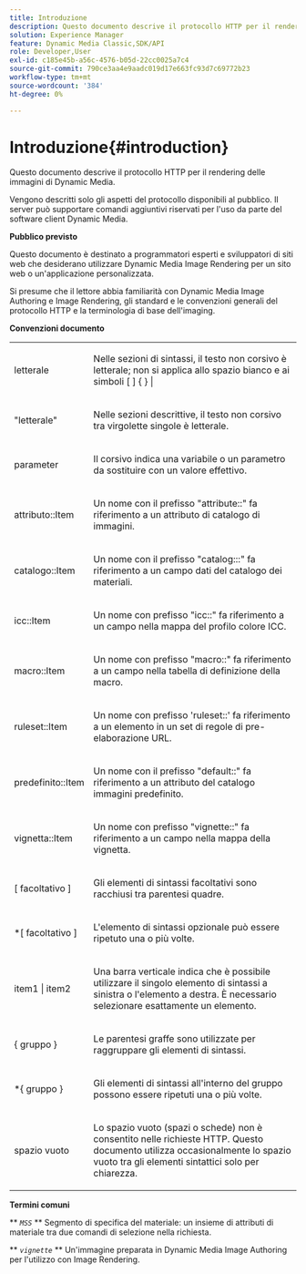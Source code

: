 ```yaml
---
title: Introduzione
description: Questo documento descrive il protocollo HTTP per il rendering delle immagini di Dynamic Media.
solution: Experience Manager
feature: Dynamic Media Classic,SDK/API
role: Developer,User
exl-id: c185e45b-a56c-4576-b05d-22cc0025a7c4
source-git-commit: 790ce3aa4e9aadc019d17e663fc93d7c69772b23
workflow-type: tm+mt
source-wordcount: '384'
ht-degree: 0%

---
```


# Introduzione{#introduction}

Questo documento descrive il protocollo HTTP per il rendering delle immagini di Dynamic Media.

Vengono descritti solo gli aspetti del protocollo disponibili al pubblico. Il server può supportare comandi aggiuntivi riservati per l&#39;uso da parte del software client Dynamic Media.

**Pubblico previsto**

Questo documento è destinato a programmatori esperti e sviluppatori di siti web che desiderano utilizzare Dynamic Media Image Rendering per un sito web o un&#39;applicazione personalizzata.

Si presume che il lettore abbia familiarità con Dynamic Media Image Authoring e Image Rendering, gli standard e le convenzioni generali del protocollo HTTP e la terminologia di base dell&#39;imaging.

**Convenzioni documento**

<table id="simpletable_E96BA470B3CE4266A9E6ED0440A56C40"> 
 <tr class="strow"> 
  <td class="stentry"> <p>letterale </p> </td> 
  <td class="stentry"> <p>Nelle sezioni di sintassi, il testo non corsivo è letterale; non si applica allo spazio bianco e ai simboli [ ] { } | </p> </td> 
 </tr> 
 <tr class="strow"> 
  <td class="stentry"> <p>"letterale" </p> </td> 
  <td class="stentry"> <p>Nelle sezioni descrittive, il testo non corsivo tra virgolette singole è letterale. </p> </td> 
 </tr> 
 <tr class="strow"> 
  <td class="stentry"> <p> <span class="varname"> parameter </span> </p> </td> 
  <td class="stentry"> <p>Il corsivo indica una variabile o un parametro da sostituire con un valore effettivo. </p> </td> 
 </tr> 
 <tr class="strow"> 
  <td class="stentry"> <p> <span class="codeph"> attributo::Item </span> </p> </td> 
  <td class="stentry"> <p>Un nome con il prefisso "attribute::" fa riferimento a un attributo di catalogo di immagini. </p> </td> 
 </tr> 
 <tr class="strow"> 
  <td class="stentry"> <p> <span class="codeph"> catalogo::Item </span> </p> </td> 
  <td class="stentry"> <p>Un nome con il prefisso "catalog:::" fa riferimento a un campo dati del catalogo dei materiali. </p> </td> 
 </tr> 
 <tr class="strow"> 
  <td class="stentry"> <p> <span class="codeph"> icc::Item </span> </p> </td> 
  <td class="stentry"> <p>Un nome con prefisso "icc::" fa riferimento a un campo nella mappa del profilo colore ICC. </p> </td> 
 </tr> 
 <tr class="strow"> 
  <td class="stentry"> <p> <span class="codeph"> macro::Item </span> </p> </td> 
  <td class="stentry"> <p>Un nome con prefisso "macro::" fa riferimento a un campo nella tabella di definizione della macro. </p> </td> 
 </tr> 
 <tr class="strow"> 
  <td class="stentry"> <p> <span class="codeph"> ruleset::Item </span> </p> </td> 
  <td class="stentry"> <p>Un nome con prefisso 'ruleset::' fa riferimento a un elemento in un set di regole di pre-elaborazione URL. </p> </td> 
 </tr> 
 <tr class="strow"> 
  <td class="stentry"> <p> <span class="codeph"> predefinito::Item </span> </p> </td> 
  <td class="stentry"> <p>Un nome con il prefisso "default::" fa riferimento a un attributo del catalogo immagini predefinito. </p> </td> 
 </tr> 
 <tr class="strow"> 
  <td class="stentry"> <span class="codeph"> vignetta::Item </span> </td> 
  <td class="stentry"> <p>Un nome con prefisso "vignette::" fa riferimento a un campo nella mappa della vignetta. </p> </td> 
 </tr> 
 <tr class="strow"> 
  <td class="stentry"> <p>[ <span class="varname"> facoltativo </span> ] </p> </td> 
  <td class="stentry"> <p>Gli elementi di sintassi facoltativi sono racchiusi tra parentesi quadre. </p> </td> 
 </tr> 
 <tr class="strow"> 
  <td class="stentry"> <p>*[ <span class="varname"> facoltativo </span> ] </p> </td> 
  <td class="stentry"> <p>L'elemento di sintassi opzionale può essere ripetuto una o più volte. </p> </td> 
 </tr> 
 <tr class="strow"> 
  <td class="stentry"> <p> <span class="varname"> item1 </span>| <span class="varname"> item2 </span> </p> </td> 
  <td class="stentry"> <p>Una barra verticale indica che è possibile utilizzare il singolo elemento di sintassi a sinistra o l'elemento a destra. È necessario selezionare esattamente un elemento. </p> </td> 
 </tr> 
 <tr class="strow"> 
  <td class="stentry"> <p>{ <span class="varname"> gruppo </span> } </p> </td> 
  <td class="stentry"> <p>Le parentesi graffe sono utilizzate per raggruppare gli elementi di sintassi. </p> </td> 
 </tr> 
 <tr class="strow"> 
  <td class="stentry"> <p>*{ <span class="varname"> gruppo </span> } </p> </td> 
  <td class="stentry"> <p>Gli elementi di sintassi all'interno del gruppo possono essere ripetuti una o più volte. </p> </td> 
 </tr> 
 <tr class="strow"> 
  <td class="stentry"> <p>spazio vuoto </p> </td> 
  <td class="stentry"> <p>Lo spazio vuoto (spazi o schede) non è consentito nelle richieste HTTP. Questo documento utilizza occasionalmente lo spazio vuoto tra gli elementi sintattici solo per chiarezza. </p> </td> 
 </tr> 
</table>

**Termini comuni**

** *`MSS`* ** Segmento di specifica del materiale: un insieme di attributi di materiale tra due comandi di selezione nella richiesta.

** *`vignette`* ** Un&#39;immagine preparata in Dynamic Media Image Authoring per l&#39;utilizzo con Image Rendering.
